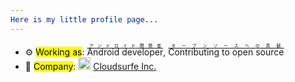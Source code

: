 ```yaml
---
Here is my little profile page...　                                                                                                     : !ruby/class "　　　　　　　　　　　　　　　　　　　　　　　　　　　　　　　　　　　　　　　　　　　　　　　　　　　　　　　　　　　　　　　　 　　　　　　　　　　　　　　　　　　　　　　　　　　　　　　　　　　　　　　　　　　　　　　　　　　　　　　　　　　　　　　　Hello there! I'm Navneet from India ;) "
---
```


- ⚙️ <mark>Working as</mark>: <ruby>Android developer<rt><ins>アンドロイド開発者</ins></rt></ruby>, <ruby>Contributing to open source<rt><ins>オープンソースへの貢献</ins></rt></ruby>
- 🏢 <mark>Company</mark>: <img src="https://github.com/user-attachments/assets/b1ee9d19-ec86-4c51-9a75-5e0f002b39ed" width="20"> [Cloudsurfe Inc.](https://flatt.tech/en/)

